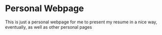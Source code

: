 # Personal Webpage
This is just a personal webpage for me to present my resume in a nice way, eventually, as well as other personal pages